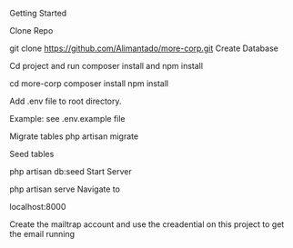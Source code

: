 Getting Started

Clone Repo

git clone https://github.com/Alimantado/more-corp.git
Create Database

Cd project and run composer install and npm install

cd more-corp
composer install
npm install

Add .env file to root directory.

Example:
see .env.example file

Migrate tables
php artisan migrate

Seed tables

php artisan db:seed
Start Server

php artisan serve
Navigate to

localhost:8000

Create the mailtrap account and use the creadential on this project to get the email running
